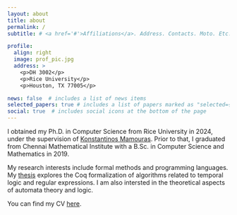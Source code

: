 ```yaml
---
layout: about
title: about
permalink: /
subtitle: # <a href='#'>Affiliations</a>. Address. Contacts. Moto. Etc.

profile:
  align: right
  image: prof_pic.jpg
  address: >
    <p>DH 3002</p>
    <p>Rice University</p>
    <p>Houston, TX 77005</p>

news: false  # includes a list of news items
selected_papers: true # includes a list of papers marked as "selected={true}"
social: true  # includes social icons at the bottom of the page
---
```


I obtained my Ph.D. in Computer Science from Rice University in 2024, under the supervision of [Konstantinos Mamouras](https://kmamouras.github.io/). Prior to that, I graduated from Chennai Mathematical Institute with a B.Sc. in Computer Science and Mathematics in 2019.

My research interests include formal methods and programming languages. My [thesis](https://repository.rice.edu/items/b016da89-b244-4808-aaac-175592ed8ab6) explores the Coq formalization of algorithms related to temporal logic and regular expressions. I am also intersted in the theoretical aspects of automata theory and logic.

You can find my CV [here](direct-html/resume/resume2023.htm).